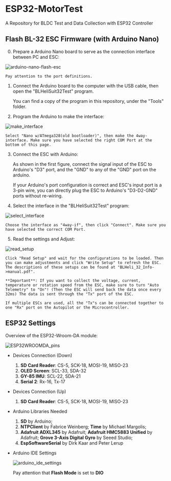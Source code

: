 
# ESP32-MotorTest

A Repository for BLDC Test and Data Collection with ESP32 Controller

## Flash BL-32 ESC Firmware (with Arduino Nano)

0. Prepare a Arduino Nano board to serve as the connection interface between PC and ESC:

![arduino-nano-flash-esc](.\\README_resources\\arduino-nano-flash-esc.jpg "Picture of the Arduino Nano")

    Pay attention to the port definitions.

1. Connect the Arduino board to the computer with the USB cable, then open the "BLHeliSuit32Test" program.

    You can find a copy of the program in this repository, under the "Tools" folder.

2. Program the Arduino to make the interface:

![make_interface](.\\README_resources\\make_interface.png "Picture of the Make interface session")

    Select "Nano w/ATmega328(old bootloader)", then make the 4way-interface. Make sure you have selected the right COM Port at the bottom of this page.

3. Connect the ESC with Arduino:

    As shown in the first figure, connect the signal input of the ESC to Arduino's "D3" port, and the "GND" to any of the "GND" port on the arduino.

    If your Arduino's port configuration is correct and ESC's input port is a 3-pin wire, you can directly plug the ESC to Arduino's "D3-D2-GND" ports without re-wiring.

4. Select the interface in the "BLHeliSuit32Test" program:

![select_interface](.\\README_resources\\select_interface.png "Picture of the interface selection")

    Choose the interface as "4way-if", then click "Connect". Make sure you have selected the correct COM Port.

5. Read the settings and Adjust:

![read_setup](.\\README_resources\\read_setup.png "Picture of the ESC setup")

    Click "Read Setup" and wait for the configurations to be loaded. Then you can make adjustments and click "Write Setup" to refresh the ESC. The descriptions of these setups can be found at "BLHeli_32_Info->manual.pdf".

    **Important**: If you want to collect the voltage, current, temperature or rotation speed from the ESC, make sure to turn "Auto Telemetry" to "On"! (Then the ESC will send back the data once every 32ms) The data is sent through the "Tx" port of the ESC.

    If multiple ESCs are used, all the "Tx"s can be connected together to one "Rx" port on the Autopilot or the Microcontroller.

## ESP32 Settings

Overview of the ESP32-Wroom-DA module:

![ESP32WROOMDA_pins](.\\README_resources\\ESP32WROOMDA_pins.png "Picture of the ESP32 Pins assignments")

- Devices Connection (Down)

  1. **SD Card Reader**: CS-5, SCK-18, MOSI-19, MISO-23
  2. **OLED Screen**: SCL-33, SDA-32
  3. **GY-85 IMU**: SCL-22, SDA-21
  4. **Serial 2**: Rx-16, Tx-17

- Devices Connection (Up)

  1. **SD Card Reader**: CS-5, SCK-18, MOSI-19, MISO-23

- Arduino Libraries Needed
  
  1. **SD** by Arduino;
  2. **NTPClient** by Fabrice Weinberg; **Time** by Michael Margolis;
  3. **Adafruit ADXL345** by Adafruit; **Adafruit HMC5883 Unified** by Adafruit; **Grove 3-Axis Digital Gyro** by Seeed Studio;
  4. **EspSoftwareSerial** by Dirk Kaar and Peter Lerup

- Arduino IDE Settings

  ![arduino_ide_settings](.\\README_resources\\arduino_ide_settings.png "Picture of the Arduino IDE settings")

  Pay attention that **Flash Mode** is set to **DIO**

  